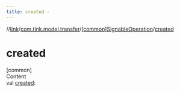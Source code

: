 ```yaml
---
title: created -
---
```

//[link](../../index.md)/[com.tink.model.transfer](../index.md)/[[common]SignableOperation](index.md)/[created](created.md)



# created  
[common]  
Content  
val [created](created.md): <ERROR CLASS>  




